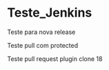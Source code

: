 # Teste_Jenkins

Teste para nova release

Teste pull com protected

Teste pull request plugin clone 18

